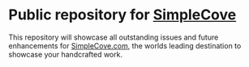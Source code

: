 # Public repository for [SimpleCove](https://www.simplecove.com "SimpleCove")

This repository will showcase all outstanding issues and future enhancements for [SimpleCove.com](https://www.simplecove.com "SimpleCove"), the worlds leading destination to showcase your handcrafted work.
